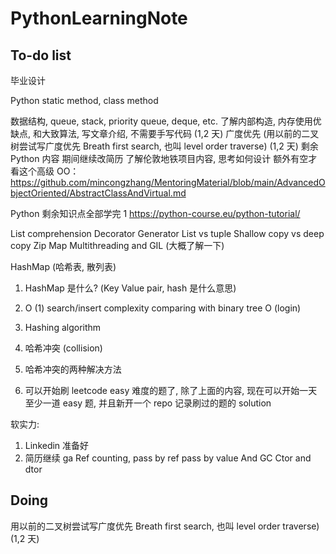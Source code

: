 # PythonLearningNote

## To-do list

毕业设计

Python static method, class method

数据结构, queue, stack, priority queue, deque, etc. 了解内部构造, 内存使用优缺点, 和大致算法, 写文章介绍, 不需要手写代码 (1,2 天)
广度优先 (用以前的二叉树尝试写广度优先 Breath first search, 也叫 level order traverse) (1,2 天)
剩余 Python 内容
期间继续改简历
了解伦敦地铁项目内容, 思考如何设计
额外有空才看这个高级 OO： https://github.com/mincongzhang/MentoringMaterial/blob/main/AdvancedObjectOriented/AbstractClassAndVirtual.md

Python 剩余知识点全部学完
1
https://python-course.eu/python-tutorial/

List comprehension
Decorator
Generator
List vs tuple
Shallow copy vs deep copy
Zip
Map
Multithreading and GIL (大概了解一下)

HashMap (哈希表, 散列表)
1. HashMap 是什么? (Key Value pair, hash 是什么意思)
2. O (1) search/insert complexity comparing with binary tree O (login)
3. Hashing algorithm
4. 哈希冲突 (collision)
5. 哈希冲突的两种解决方法

6. 可以开始刷 leetcode easy 难度的题了, 除了上面的内容, 现在可以开始一天至少一道 easy 题, 并且新开一个 repo 记录刷过的题的 solution

软实力:
1. Linkedin 准备好
2. 简历继续 ga
Ref counting, pass by ref pass by value
And GC
Ctor and dtor

## Doing 

用以前的二叉树尝试写广度优先 Breath first search, 也叫 level order traverse) (1,2 天)
